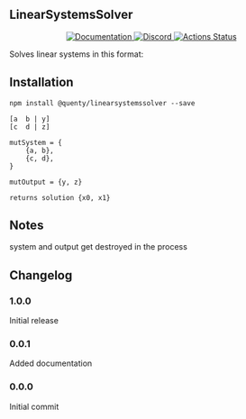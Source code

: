 ## LinearSystemsSolver
<div align="center">
  <a href="http://quenty.github.io/api/">
    <img src="https://img.shields.io/badge/docs-website-green.svg" alt="Documentation" />
  </a>
  <a href="https://discord.gg/mhtGUS8">
    <img src="https://img.shields.io/badge/discord-nevermore-blue.svg" alt="Discord" />
  </a>
  <a href="https://github.com/Quenty/NevermoreEngine/actions">
    <img src="https://github.com/Quenty/NevermoreEngine/workflows/luacheck/badge.svg" alt="Actions Status" />
  </a>
</div>

Solves linear systems in this format:

## Installation
```
npm install @quenty/linearsystemssolver --save
```

```
[a  b | y]
[c  d | z]

mutSystem = {
	{a, b},
	{c, d},
}

mutOutput = {y, z}

returns solution {x0, x1}
```

## Notes
system and output get destroyed in the process

## Changelog

### 1.0.0
Initial release

### 0.0.1
Added documentation

### 0.0.0
Initial commit